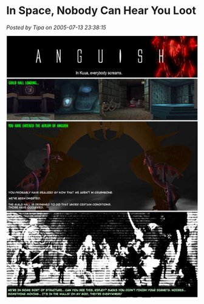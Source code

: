 # In Space, Nobody Can Hear You Loot

*Posted by Tipa on 2005-07-13 23:38:15*

![](../uploads/2009/01/2005-07-13-in-space-nobody-can-hear-you-loot.jpg)

